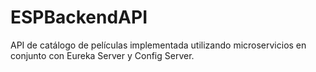 # ESPBackendAPI
 API de catálogo de películas implementada utilizando microservicios en conjunto con Eureka Server y Config Server.
